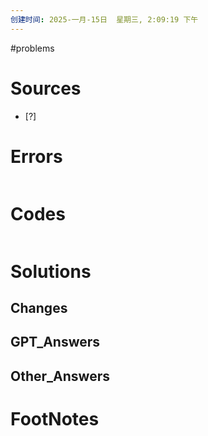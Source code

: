 ```yaml
---
创建时间: 2025-一月-15日  星期三, 2:09:19 下午
---
```

#problems 

# Sources

- [?] 


# Errors
```bash

```

# Codes

```python

```

# Solutions


## Changes


## GPT_Answers


## Other_Answers


# FootNotes
